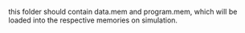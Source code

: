 this folder should contain data.mem and program.mem, which will be loaded into the respective memories on simulation.